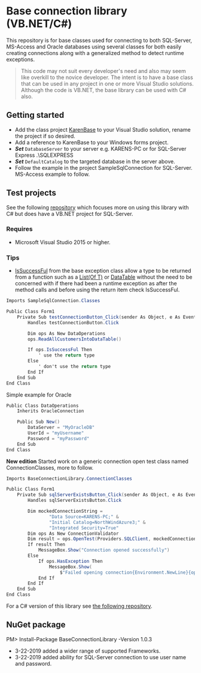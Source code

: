 # Base connection library (VB.NET/C#)

This repository is for base classes used for connecting to both SQL-Server, MS-Access and Oracle databases using several classes for both easily creating connections along with a generalized method to detect runtime exceptions.

> This code may not suit every developer's need and also may seem like overkill to the novice developer. The intent is to have a base class that can be used in any project in one or more Visual Studio solutions. Although the code is VB.NET, the base library can be used with C# also.

## Getting started
- Add the class project [KarenBase](https://github.com/karenpayneoregon/BaseConnectionsVisualBasicNet/tree/master/KarenBase) to your Visual Studio solution, rename the project if so desired.
- Add a reference to KarenBase to your Windows forms project.
- ***Set*** `DatabaseServer` to your server e.g. KARENS-PC or for SQL-Server Express .\SQLEXPRESS
- ***Set*** `DefaultCatalog` to the targeted database in the server above.
- Follow the example in the project SampleSqlConnection for SQL-Server. MS-Access example to follow.

## Test projects
See the following [repository](http://example.com) which focuses more on using this library 
with C# but does have a VB.NET project for SQL-Server.

### Requires
- Microsoft Visual Studio 2015 or higher.

### Tips
- [IsSuccessFul](https://github.com/karenpayneoregon/BaseConnectionsVisualBasicNet/blob/master/KarenBase/Classes/BaseExceptionProperties.vb) from the base exception class allow a type to be returned from a function such as a [List(Of T)](https://docs.microsoft.com/en-us/dotnet/api/system.collections.generic.list-1?view=netframework-4.7.2) or [DataTable](https://docs.microsoft.com/en-us/dotnet/api/system.data.datatable?view=netframework-4.7.2) without the need to be concerned with if there had been a runtime exception as after the method calls and before using the return item check IsSuccessFul.

```csharp
Imports SampleSqlConnection.Classes

Public Class Form1
    Private Sub testConnectionButton_Click(sender As Object, e As EventArgs) _
        Handles testConnectionButton.Click

        Dim ops As New DataOperations
        ops.ReadAllCustomersIntoDataTable()

        If ops.IsSuccessFul Then
            ' use the return type
        Else
            ' don't use the return type
        End If
    End Sub
End Class
```
Simple example for Oracle
```csharp
Public Class DataOperations
    Inherits OracleConnection

    Public Sub New()
        DataServer = "MyOracleDB"
        UserId = "myUsername"
        Password = "myPassword"
    End Sub
End Class
```
**New edition**
Started work on a generic connection open test class named ConnectionClasses, more to follow.

```csharp
Imports BaseConnectionLibrary.ConnectionClasses

Public Class Form1
    Private Sub sqlServerExistsButton_Click(sender As Object, e As EventArgs) _
        Handles sqlServerExistsButton.Click

        Dim mockedConnectionString =
                "Data Source=KARENS-PC;" &
                "Initial Catalog=NorthWindAzure3;" &
                "Integrated Security=True"
        Dim ops As New ConnectionValidator
        Dim result = ops.OpenTest(Providers.SQLClient, mockedConnectionString)
        If result Then
            MessageBox.Show("Connection opened successfully")
        Else
            If ops.HasException Then
                MessageBox.Show(
                    $"Failed opening connection{Environment.NewLine}{ops.LastExceptionMessage}")
            End If
        End If
    End Sub
End Class
```

For a C# version of this library see [the following repository](https://github.com/karenpayneoregon/BaseConnectionsCS).

## NuGet package

PM> Install-Package BaseConnectionLibrary -Version 1.0.3

- 3-22-2019 added a wider range of supported Frameworks.
- 3-22-2019 added ability for SQL-Server connection to use user name and password.

